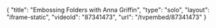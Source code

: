 {
    "title": "Embossing Folders with Anna Griffin",
    "type": "solo",
    "layout": "iframe-static",
    "videoId": "87341473",
    "url": "\/tvpembed\/87341473"
}
